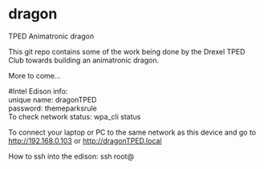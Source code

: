 # dragon
TPED Animatronic dragon

This git repo contains some of the work being done by the Drexel TPED Club towards building an animatronic dragon.

More to come...
















#Intel Edison info:  
unique name: dragonTPED  
password: themeparksrule  
To check network status: wpa_cli status

To connect your laptop or PC to the same network as this device and go to http://192.168.0.103 or http://dragonTPED.local

How to ssh into the edison: ssh root@<ipAddress>
